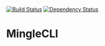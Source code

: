[![Build Status](https://travis-ci.org/ike18t/mingle_cli.png?branch=master)](https://travis-ci.org/ike18t/mingle_cli)
[![Dependency Status](https://gemnasium.com/ike18t/mingle_cli.png)](https://gemnasium.com/ike18t/mingle_cli)

MingleCLI
=========
